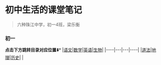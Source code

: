 # 初中生活的课堂笔记
> 六种珠江中学，初一4班，梁乐衡


### 初一
**点击下方跳转目录对应位置⬇️***
|[语文](posts/初一/语文/index.md)|[数学](posts/初一/数学/index.md)|[英语](posts/初一/英语/index.md)|[生物](posts/初一/生物/index.md)|
|----|---|---|----|
|[道法](posts/初一/道法/index.md)|[地理](posts/初一/地理/index.md)|[历史](posts/初一/历史/index.md)|    |

